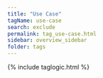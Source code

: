 ```yaml
---
title: "Use Case"
tagName: use-case
search: exclude
permalink: tag_use-case.html
sidebar: overview_sidebar
folder: tags
---
```

{% include taglogic.html %}


